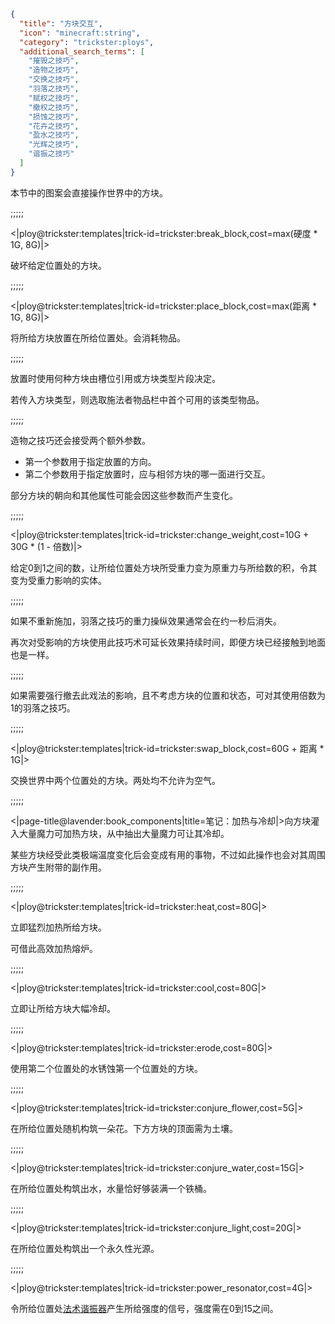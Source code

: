 ```json
{
  "title": "方块交互",
  "icon": "minecraft:string",
  "category": "trickster:ploys",
  "additional_search_terms": [
    "摧毁之技巧",
    "造物之技巧",
    "交换之技巧",
    "羽落之技巧",
    "赋权之技巧",
    "撤权之技巧",
    "损蚀之技巧",
    "花卉之技巧",
    "盈水之技巧",
    "光辉之技巧",
    "谐振之技巧"
  ]
}
```

本节中的图案会直接操作世界中的方块。

;;;;;

<|ploy@trickster:templates|trick-id=trickster:break_block,cost=max(硬度 * 1G\, 8G)|>

破坏给定位置处的方块。

;;;;;

<|ploy@trickster:templates|trick-id=trickster:place_block,cost=max(距离 * 1G\, 8G)|>

将所给方块放置在所给位置处。会消耗物品。

;;;;;

放置时使用何种方块由槽位引用或方块类型片段决定。


若传入方块类型，则选取施法者物品栏中首个可用的该类型物品。

;;;;;

造物之技巧还会接受两个额外参数。

- 第一个参数用于指定放置的方向。
- 第二个参数用于指定放置时，应与相邻方块的哪一面进行交互。

部分方块的朝向和其他属性可能会因这些参数而产生变化。

;;;;;

<|ploy@trickster:templates|trick-id=trickster:change_weight,cost=10G + 30G * (1 - 倍数)|>

给定0到1之间的数，让所给位置处方块所受重力变为原重力与所给数的积，令其变为受重力影响的实体。

;;;;;

如果不重新施加，羽落之技巧的重力操纵效果通常会在约一秒后消失。


再次对受影响的方块使用此技巧术可延长效果持续时间，即便方块已经接触到地面也是一样。

;;;;;

如果需要强行撤去此戏法的影响，且不考虑方块的位置和状态，可对其使用倍数为1的羽落之技巧。

;;;;;

<|ploy@trickster:templates|trick-id=trickster:swap_block,cost=60G + 距离 * 1G|>

交换世界中两个位置处的方块。两处均不允许为空气。

;;;;;

<|page-title@lavender:book_components|title=笔记：加热与冷却|>向方块灌入大量魔力可加热方块，从中抽出大量魔力可让其冷却。


某些方块经受此类极端温度变化后会变成有用的事物，不过如此操作也会对其周围方块产生附带的副作用。

;;;;;

<|ploy@trickster:templates|trick-id=trickster:heat,cost=80G|>

立即猛烈加热所给方块。


可借此高效加热熔炉。

;;;;;

<|ploy@trickster:templates|trick-id=trickster:cool,cost=80G|>

立即让所给方块大幅冷却。

;;;;;

<|ploy@trickster:templates|trick-id=trickster:erode,cost=80G|>

使用第二个位置处的水锈蚀第一个位置处的方块。

;;;;;

<|ploy@trickster:templates|trick-id=trickster:conjure_flower,cost=5G|>

在所给位置处随机构筑一朵花。下方方块的顶面需为土壤。

;;;;;

<|ploy@trickster:templates|trick-id=trickster:conjure_water,cost=15G|>

在所给位置处构筑出水，水量恰好够装满一个铁桶。

;;;;;

<|ploy@trickster:templates|trick-id=trickster:conjure_light,cost=20G|>

在所给位置处构筑出一个永久性光源。

;;;;;

<|ploy@trickster:templates|trick-id=trickster:power_resonator,cost=4G|>

令所给位置处[法术谐振器](^trickster:items/spell_resonator)产生所给强度的信号，强度需在0到15之间。
